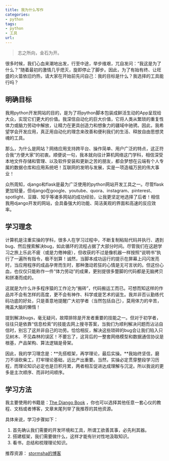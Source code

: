```yaml
---
title: 我为什么写作
categories:
- python
tags:
- python
- 工具
url:
---
```


> 志之所向，金石为开。

很多时候，我们心血来潮地出发，行至中途，举步维艰，兀自发问：“我这是为了什么？”随着最初的激情几乎熄灭，旋即停止了脚步。因此，为了有始有终、让旺盛的火苗依旧灼热，请大家在开始前先问自己：我的目标是什么？我选择的工具能行吗？

## 明确目标

我用python开发网站的目的，是为了将python脚本包装成鲜活生动的App呈现给大众，实现它们更大的价值。我深信自动化的巨大价值，它将人类从繁琐的重复性体力或脑力劳动中解放，让精力在更具创造力和想象力的疆域中驰骋。因此，我希望学会开发应用，真正用自动化的理念来改善和便利我们的生活、释放自由思想灵魂的工具。

那么，为什么是网站？网络应用支持跨平台、操作简单、用户广泛的特点，这正符合我“方便大家”的初衷。顺便说一句，我本就向往计算机网络这门学科，相信深受本地文件存储和管理、以及软件安装和更新之苦的朋友，都会梦想在云端有个人专属的数据仓库和应用系统吧！互联网的发明与发展，实是一项造福万民的伟大事业！

众所周知，django和flask是最为广泛使用的python网站开发工具之一。尽管flask更加轻量，但django在google、youtube、quora、instagram、pinterest、spotlight、豆瓣、知乎等诸多网站的成功经验，让我更坚定地选择了后者！相信我用django开发的网站，会具备强大的功能、简洁美观的界面和高速的反应效率。

## 学习理念

计算机是注重实操的学科，很多人在学习过程中，不断复制粘贴代码并执行、遇到bug、然后搜索解决bug，如此循环的流程占据了大部分时间。尽管我们在这趟学习之旅上乐此不疲（或是力倦神疲），但收获的不过是像机器一样按照“说明书”执行了一遍所有指令，极不划算！诚然，当脚本成功运行的提示在屏幕上闪闪发亮时，当应用程序的成品孕育而生时，那种激动若狂的心情是无可言状的。但这份心血，也仅仅只能称作一件“体力劳动”的成果，更别提很多蹩脚的代码都是无脑拷贝和拼凑而成的。

这就是为什么许多程序猿的工作沦为“搬砖”，代码搬运工而已。可想而知这样的作品并不会有怎样的高度，更不会有神作、科学或是艺术的诞生。我并非否认勤练代码功底的好处，只是善意地提醒广大初学者（当然包括自己），莫用体力的辛苦，掩盖大脑的懒惰！

提到解决bugs，毫无疑问，故障排除是开发者重要的技能之一。但对于初学者，往往只是依靠“信息检索”的技能去网上搜寻答案，当我们为顺利解决问题而沾沾自信时，别忘了这并非自己的功劳。恰恰相反，解决这些琐碎的bug会让我们陷入只见树木、不见森林的误区！不要忘了，这背后的一整套网络模型和数据通信协议是根基，产品架构、算法逻辑是骨架。

因此，我的学习理念是：**先搭框架，再学理论，最后实操。**我始终坚信，磨刀不误砍柴工，打牢理论基础，远比产出重要。当然，实操必定贯穿整段学习历程，而理论知识必定也是日积月累，两者相互促进达成理解与沉淀。所以我说的更多是主次顺序、而非时间顺序。

## 学习方法

我主要使用的书籍是：[The Django Book](http://djangobook.py3k.cn/) ，你也可以选择其他任意一套心仪的教程、文档或者博客，文章末尾列举了我推荐的其他资源。

具体来说，学习步骤如下：

1. 首先确认我们需要的开发环境和工具，所谓工欲善其事，必先利其器。
2. 搭建框架，我们需要做什么，这样才能有针对性地汲取知识。
3. 看书，总结和梳理理论知识。

推荐资源：
[stormsha的博客](https://stormsha.com/)
